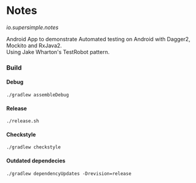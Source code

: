 # Notes
*io.supersimple.notes*  

Android App to demonstrate Automated testing on Android with Dagger2, Mockito and RxJava2.  
Using Jake Wharton's TestRobot pattern.  

### Build

#### Debug
`./gradlew assembleDebug`

#### Release
`./release.sh`

#### Checkstyle  
`./gradlew checkstyle`

#### Outdated dependecies
`./gradlew dependencyUpdates -Drevision=release`

